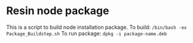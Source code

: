 # Resin node package

This is a script to build node installation package.
To build: `/bin/bash -ex Package_Buildstep.sh`
To run package: `dpkg -i package-name.deb`

